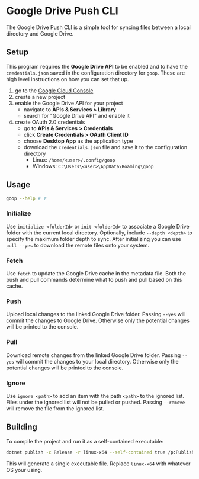 # Google Drive Push CLI

The Google Drive Push CLI is a simple tool for syncing files between a local directory and Google Drive.

## Setup

This program requires the **Google Drive API** to be enabled and to have the `credentials.json` saved in the configuration directory for `goop`. These are high level instructions on how you can set that up.

1. go to the [Google Cloud Console](https://console.cloud.google.com/)
2. create a new project
3. enable the Google Drive API for your project
   - navigate to **APIs & Services > Library**
   - search for "Google Drive API" and enable it
4. create OAuth 2.0 credentials
   - go to **APIs & Services > Credentials**
   - click **Create Credentials > OAuth Client ID**
   - choose **Desktop App** as the application type
   - download the `credentials.json` file and save it to the configuration directory
     - Linux: `/home/<user>/.config/goop`
     - Windows: `C:\Users\<user>\AppData\Roaming\goop`

## Usage

```bash
goop --help # ❓
```

### Initialize

Use `initialize <folderId>` or `init <folderId>` to associate a Google Drive folder with the current local directory. Optionally, include `--depth <depth>` to specify the maximum folder depth to sync. After initializing you can use `pull --yes` to download the remote files onto your system.

### Fetch

Use `fetch` to update the Google Drive cache in the metadata file. Both the push and pull commands determine what to push and pull based on this cache.

### Push

Upload local changes to the linked Google Drive folder. Passing `--yes` will commit the changes to Google Drive. Otherwise only the potential changes will be printed to the console.

### Pull

Download remote changes from the linked Google Drive folder. Passing `--yes` will commit the changes to your local directory. Otherwise only the potential changes will be printed to the console.

### Ignore

Use `ignore <path>` to add an item with the path `<path>` to the ignored list. Files under the ignored list will not be pulled or pushed. Passing `--remove` will remove the file from the ignored list.

## Building

To compile the project and run it as a self-contained executable:
```bash
dotnet publish -c Release -r linux-x64 --self-contained true /p:PublishSingleFile=true
```

This will generate a single executable file. Replace `linux-x64` with whatever OS your using.
